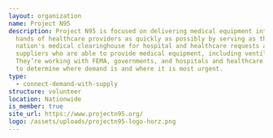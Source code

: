 ```yaml
---
layout: organization
name: Project N95
description: Project N95 is focused on delivering medical equipment into the
  hands of healthcare providers as quickly as possibly by serving as the
  nation's medical clearinghouse for hospital and healthcare requests and
  suppliers who are able to provide medical equipment, including ventilators.
  They’re working with FEMA, governments, and hospitals and healthcare networks
  to determine where demand is and where it is most urgent.
type:
  - connect-demand-with-supply
structure: volunteer
location: Nationwide
is_member: true
site_url: https://www.projectn95.org/
logo: /assets/uploads/projectn95-logo-horz.png
---
```

